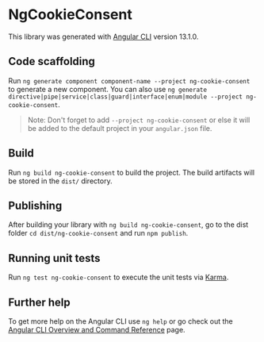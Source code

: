 # NgCookieConsent

This library was generated with [Angular CLI](https://github.com/angular/angular-cli) version 13.1.0.

## Code scaffolding

Run `ng generate component component-name --project ng-cookie-consent` to generate a new component. You can also use `ng generate directive|pipe|service|class|guard|interface|enum|module --project ng-cookie-consent`.
> Note: Don't forget to add `--project ng-cookie-consent` or else it will be added to the default project in your `angular.json` file. 

## Build

Run `ng build ng-cookie-consent` to build the project. The build artifacts will be stored in the `dist/` directory.

## Publishing

After building your library with `ng build ng-cookie-consent`, go to the dist folder `cd dist/ng-cookie-consent` and run `npm publish`.

## Running unit tests

Run `ng test ng-cookie-consent` to execute the unit tests via [Karma](https://karma-runner.github.io).

## Further help

To get more help on the Angular CLI use `ng help` or go check out the [Angular CLI Overview and Command Reference](https://angular.io/cli) page.

